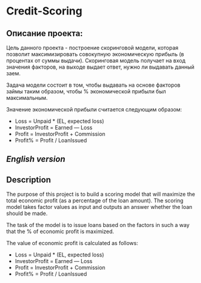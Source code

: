 # Credit-Scoring

## Описание проекта:
Цель данного проекта - построение скоринговой модели, которая позволит максимизировать совокупную экономическую прибыль (в процентах от суммы выдачи). Скоринговая модель получает на вход значения факторов, на выходе выдает ответ, нужно ли выдавать данный заем.

Задача модели состоит в том, чтобы выдавать на основе факторов займы таким образом, чтобы % экономической прибыли был максимальным.

Значение экономической прибыли считается следующим образом:
- Loss = Unpaid * (EL, expected loss)
- InvestorProfit = Earned — Loss
- Profit = InvestorProfit + Commission
- Profit% = Profit / LoanIssued

## *English version*

## Description
The purpose of this project is to build a scoring model that will maximize the total economic profit (as a percentage of the loan amount). The scoring model takes factor values as input and outputs an answer whether the loan should be made.

The task of the model is to issue loans based on the factors in such a way that the % of economic profit is maximized.

The value of economic profit is calculated as follows:
- Loss = Unpaid * (EL, expected loss)
- InvestorProfit = Earned — Loss
- Profit = InvestorProfit + Commission
- Profit% = Profit / LoanIssued
